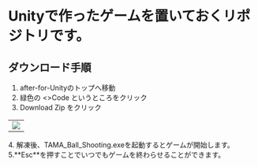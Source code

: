 # Unityで作ったゲームを置いておくリポジトリです。
## ダウンロード手順
1. after-for-Unityのトップへ移動
2. 緑色の <>Code というところをクリック
3. Download Zip をクリック
<table><tr><td>
    <img src="https://github.com/user-attachments/assets/26915a4a-6504-4cd5-8127-6a52aea1a0cf" />
</td></tr></table>
4. 解凍後、TAMA_Ball_Shooting.exeを起動するとゲームが開始します。<br>
5.**Esc**を押すことでいつでもゲームを終わらせることができます。
